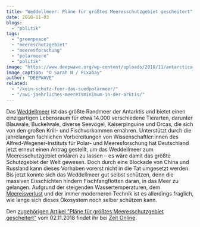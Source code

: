 ```yaml
---
title: "Weddellmeer: Pläne für größtes Meeresschutzgebiet gescheitert"
date: 2018-11-03
blogs: 
  - "politik"
tags: 
  - "greenpeace"
  - "meereschutzgebiet"
  - "meeresforschung"
  - "polarmeere"
  - "politik"
image: "https://www.deepwave.org/wp-content/uploads/2018/11/antarctica-4500429_1920.jpg"
image_caption: "© Sarah N / Pixabay"
author: "DEEPWAVE"
related: 
  - "/kein-schutz-fuer-das-suedpolarmeer/"
  - "/awi-jaehrliches-meereisminimum-in-der-arktis/"
---
```


Das [Weddellmeer](https://www.deepwave.org/kein-schutz-fuer-das-suedpolarmeer/) ist das größte Randmeer der Antarktis und bietet einen einzigartigen Lebensraum für etwa 14.000 verschiedene Tierarten, darunter Blauwale, Buckelwale, diverse Seevögel, Kaiserpinguine und Orcas, die sich von den großen Krill- und Fischvorkommen ernähren. Unterstützt durch die jahrelangen fachlichen Vorbereitungen von Wissenschaftler:innen des Alfred-Wegener-Instituts für Polar- und Meeresforschung hat Deutschland jetzt erneut einen Antrag gestellt, um das Weddellmeer zum Meeresschutzgebiet erklären zu lassen – es wäre damit das größte Schutzgebiet der Welt gewesen. Doch durch eine Blockade von China und Russland kann dieses Vorhaben vorerst nicht in die Tat umgesetzt werden. Bis jetzt konnte sich das Weddellmeer gut selbst schützen, denn die massiven Eisschichten hindern Fischfangflotten daran, in das Meer zu gelangen. Aufgrund der steigenden Wassertemperaturen, dem [Meereisverlust](https://www.deepwave.org/awi-jaehrliches-meereisminimum-in-der-arktis/) und der immer moderneren Technik ist es allerdings fraglich, wie lange sich dieses Ökosystem noch selber schützen kann.

Den [zugehörigen Artikel "Pläne für größtes Meeresschutzgebiet gescheitert"](https://www.zeit.de/wissen/umwelt/2018-11/antarktis-umweltschutz-meeresschutz-weddell-meer) vom 02.11.2018 findet ihr bei [Zeit Online](https://www.zeit.de/index).
